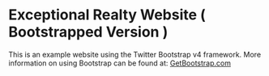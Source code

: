 # Exceptional Realty Website ( Bootstrapped Version )

This is an example website using the Twitter Bootstrap v4 framework.
More information on using Bootstrap can be found at: [GetBootstrap.com](http://getboostrap.com)
